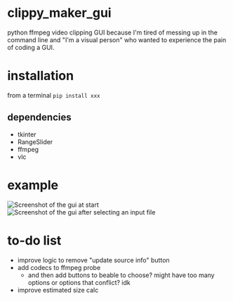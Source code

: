 # clippy_maker_gui
python ffmpeg video clipping GUI because I'm tired of messing up in the command line and "I'm a visual person" who wanted to experience the pain of coding a GUI.

# installation
from a terminal ```pip install xxx```
## dependencies
- tkinter
- RangeSlider
- ffmpeg
- vlc

# example
![Screenshot of the gui at start](/example/gui_1.png)
![Screenshot of the gui after selecting an input file](/example/gui_2.png)

# to-do list 
- improve logic to remove "update source info" button
- add codecs to ffmpeg probe
  - and then add buttons to beable to choose? might have too many options or options that conflict? idk
- improve estimated size calc
